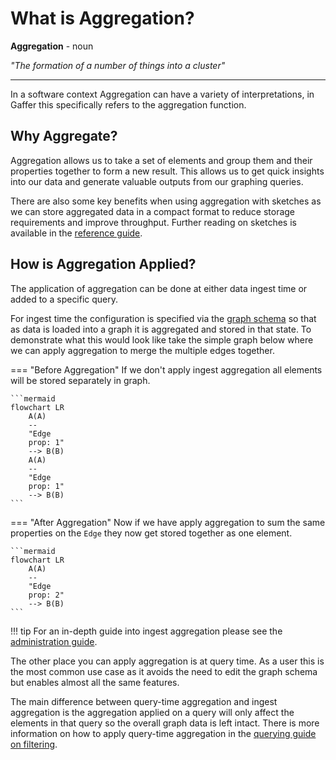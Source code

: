 # What is Aggregation?

**Aggregation** - noun

*"The formation of a number of things into a cluster"*

---

In a software context Aggregation can have a variety of interpretations, in
Gaffer this specifically refers to the aggregation function.

## Why Aggregate?

Aggregation allows us to take a set of elements and group them and their
properties together to form a new result. This allows us to get quick insights
into our data and generate valuable outputs from our graphing queries.

There are also some key benefits when using aggregation with sketches as we
can store aggregated data in a compact format to reduce storage requirements
and improve throughput. Further reading on sketches is available in the
[reference guide](../../reference/properties-guide/advanced.md).

## How is Aggregation Applied?

The application of aggregation can be done at either data ingest time or
added to a specific query.

For ingest time the configuration is specified via the [graph schema](../schema.md)
so that as data is loaded into a graph it is aggregated and stored in that
state. To demonstrate what this would look like take the simple graph below
where we can apply aggregation to merge the multiple edges together.

=== "Before Aggregation"
    If we don't apply ingest aggregation all elements will be stored separately in
    graph.

    ```mermaid
    flowchart LR
        A(A)
        --
        "Edge
        prop: 1"
        --> B(B)
        A(A)
        --
        "Edge
        prop: 1"
        --> B(B)
    ```

=== "After Aggregation"
    Now if we have apply aggregation to sum the same properties on the `Edge`
    they now get stored together as one element.

    ```mermaid
    flowchart LR
        A(A)
        --
        "Edge
        prop: 2"
        --> B(B)
    ```

!!! tip
    For an in-depth guide into ingest aggregation please see the [administration guide](../../administration-guide/aggregation/overview.md).

The other place you can apply aggregation is at query time. As a user this is
the most common use case as it avoids the need to edit the graph schema but
enables almost all the same features.

The main difference between query-time aggregation and ingest aggregation is
the aggregation applied on a query will only affect the elements in that
query so the overall graph data is left intact. There is more information on how
to apply query-time aggregation in the [querying guide on filtering](../query/gaffer-syntax/filtering.md#query-time-aggregation).
